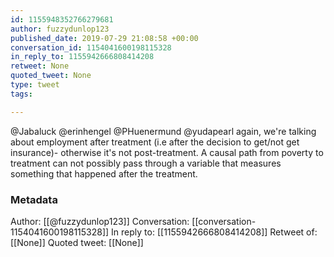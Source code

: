 ```yaml
---
id: 1155948352766279681
author: fuzzydunlop123
published_date: 2019-07-29 21:08:58 +00:00
conversation_id: 1154041600198115328
in_reply_to: 1155942666808414208
retweet: None
quoted_tweet: None
type: tweet
tags:

---
```


@Jabaluck @erinhengel @PHuenermund @yudapearl again, we're talking about employment after treatment (i.e after the decision to get/not get insurance)- otherwise it's not post-treatment. A causal path from 
poverty to treatment can not possibly pass through a variable that measures something that happened after the treatment.

### Metadata

Author: [[@fuzzydunlop123]]
Conversation: [[conversation-1154041600198115328]]
In reply to: [[1155942666808414208]]
Retweet of: [[None]]
Quoted tweet: [[None]]
